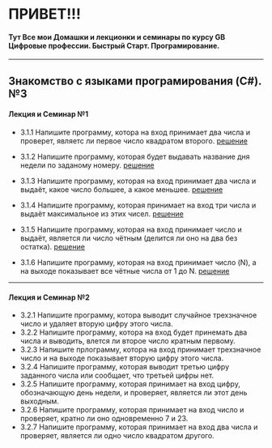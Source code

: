 
# ПРИВЕТ!!!

#### Тут Все мои Домашки и лекционки и семинары по курсу GB Цифровые профессии. Быстрый Старт. Програмирование.
___
## Знакомство с языками програмирования (C#). №3

#### Лекция и Семинар №1

* 3.1.1 Напишите программу, котора на вход принимает два числа и проверет, являетс ли первое число квадратом второго.  [решение](https://github.com/Zmeelov7598/AllHomeWorkGB/blob/main/DigitalProfessionsFastStartProgramming/IntroductionToTheC%23ProgrammingLanguage/Seminare001/Example002/Program.cs)
* 3.1.2 Напишите программу, которая будет выдавать название дня недели по заданому номеру. [решение](https://github.com/Zmeelov7598/AllHomeWorkGB/blob/main/DigitalProfessionsFastStartProgramming/IntroductionToTheC%23ProgrammingLanguage/Seminare001/Example003/Program.cs)
* 3.1.3  Напишите программу, которая на вход принимает два числа и выдаёт, какое число большее, а какое меньшее. 
[решение](https://github.com/Zmeelov7598/AllHomeWorkGB/blob/main/DigitalProfessionsFastStartProgramming/IntroductionToTheC%23ProgrammingLanguage/HomeWork001/001/Program.cs)

* 3.1.4  Напишите программу, которая принимает на вход три числа и выдаёт максимальное из этих чисел.  [решение](https://github.com/Zmeelov7598/AllHomeWorkGB/blob/main/DigitalProfessionsFastStartProgramming/IntroductionToTheC%23ProgrammingLanguage/HomeWork001/002/Program.cs)
* 3.1.5 Напишите программу, которая на вход принимает число и выдаёт, является ли число чётным (делится ли оно на два без остатка).  [решение](https://github.com/Zmeelov7598/AllHomeWorkGB/blob/main/DigitalProfessionsFastStartProgramming/IntroductionToTheC%23ProgrammingLanguage/HomeWork001/003/Program.cs)
* 3.1.6  Напишите программу, которая на вход принимает число (N), а на выходе показывает все чётные числа от 1 до N.  [решение](https://github.com/Zmeelov7598/AllHomeWorkGB/blob/main/DigitalProfessionsFastStartProgramming/IntroductionToTheC%23ProgrammingLanguage/HomeWork001/004/Program.cs)
___
#### Лекция и Семинар №2

* 3.2.1 Напишите программу, котора выводит случайное трехзначное число и удаляет вторую цифру этого числа.
* 3.2.2 Напишите программу, котора на вход будет принемать два числа и выводить, влется ли второе число кратным первому.
* 3.2.3 Напишите прлограмму, котора на вход принимает трехзначное число и на выходе показывает вторую цифру этого числа.
* 3.2.4  Напишите программу, которая выводит третью цифру заданного числа или сообщает, что третьей цифры нет.
* 3.2.5 Напишите программу, которая принимает на вход цифру, обозначающую день недели, и проверяет, является ли этот день выходным.
* 3.2.6 Напишите программу, которая принимает на вход число и проверяет, кратно ли оно
одновременно 7 и 23.
* 3.2.7  Напишите программу, которая принимает на вход два числа и проверяет, является ли
одно число квадратом другого.